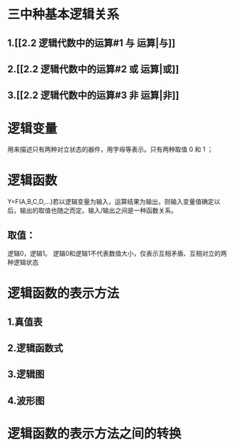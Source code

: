 # 三中种基本逻辑关系
## 1.[[2.2 逻辑代数中的运算#1 与 运算|与]]
## 2.[[2.2 逻辑代数中的运算#2 或 运算|或]]
## 3.[[2.2 逻辑代数中的运算#3 非 运算|非]]

# 逻辑变量
用来描述只有两种对立状态的器件，用字母等表示。只有两种取值 0 和 1 ；

# 逻辑函数
Y=F(A,B,C,D,...)若以逻辑变量为输入，运算结果为输出，则输入变量值确定以后，输出的取值也随之而定。输入/输出之间是一种函数关系。
## 取值：
逻辑0，逻辑1。
逻辑0和逻辑1不代表数值大小，仅表示互相矛盾、互相对立的两种逻辑状态

# 逻辑函数的表示方法
## 1.真值表
## 2.逻辑函数式
## 3.逻辑图
## 4.波形图

# 逻辑函数的表示方法之间的转换